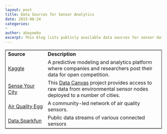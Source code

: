 ```yaml
---
layout: post
title: Data Sources for Sensor Analytics
date: 2015-06-24
categories: 
-
author: abayowbo
excerpt: This blog lists publicly available data sources for sensor data analytics
---
```

<table border="2" cellspacing="0" cellpadding="6" rules="groups" frame="hsides">


<colgroup>
<col  class="left" />

<col  class="left" />
</colgroup>
<tbody>
<tr>
<td class="left"><b>Source</b></td>
<td class="left"><b>Description</b></td>
</tr>

<tr>
<td class="left"><a href="http://www.kaggle.com/competitions">Kaggle</a></td>
<td class="left">A predictive modeling and analytics platform where companies and researchers post their data for open competition.</td>
</tr>

<tr>
<td class="left"><a href="http://map.datacanvas.org/">Sense Your City</a></td>
<td class="left">This <a href="http://datacanvas.org/">Data Canvas</a> project provides access to raw data from environmental sensor nodes deployed to a number of cities.</td>
</tr>

<tr>
<td class="left"><a href="http://airqualityegg.com/">Air Quality Egg</a></td>
<td class="left">A community-led network of air quality sensors.</td>
</tr>

<tr>
<td class="left"><a href="https://data.sparkfun.com/streams/">Data.Sparkfun</a></td>
<td class="left">Public data streams of various connected sensors</td>
</tr>
</tbody>
</table>
